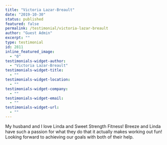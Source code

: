 ```yaml
---
title: "Victoria Lazar-Breault"
date: "2019-10-30"
status: published
featured: false
permalink: /testimonial/victoria-lazar-breault
author: "Guest Admin"
excerpt: ""
type: testimonial
id: 2811
inline_featured_image:
  - "0"
testimonials-widget-author:
  - "Victoria Lazar-Breault"
testimonials-widget-title:
  - ""
testimonials-widget-location:
  - ""
testimonials-widget-company:
  - ""
testimonials-widget-email:
  - ""
testimonials-widget-url:
  - ""
---
```


My husband and I love Linda and Sweet Strength Fitness! Breeze and Linda have such a passion for what they do that it actually makes working out fun! Looking forward to achieving our goals with both of their help.
